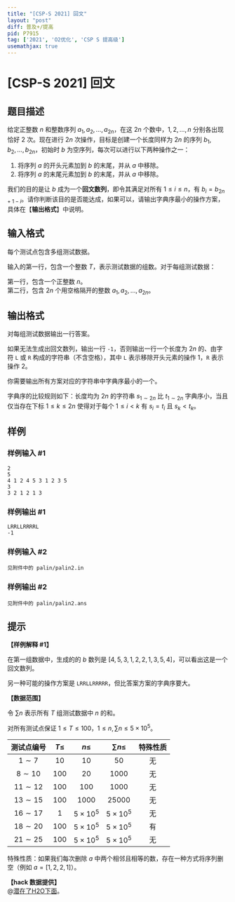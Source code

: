 ```yaml
---
title: "[CSP-S 2021] 回文"
layout: "post"
diff: 普及+/提高
pid: P7915
tag: ['2021', 'O2优化', 'CSP S 提高级']
usemathjax: true
---
```


# [CSP-S 2021] 回文
## 题目描述

给定正整数 $n$ 和整数序列 $a_1, a_2, \ldots, a_{2 n}$，在这 $2 n$ 个数中，$1, 2, \ldots, n$ 分别各出现恰好 $2$ 次。现在进行 $2 n$ 次操作，目标是创建一个长度同样为 $2 n$ 的序列 $b_1, b_2, \ldots, b_{2 n}$，初始时 $b$ 为空序列，每次可以进行以下两种操作之一：

1. 将序列 $a$ 的开头元素加到 $b$ 的末尾，并从 $a$ 中移除。
2. 将序列 $a$ 的末尾元素加到 $b$ 的末尾，并从 $a$ 中移除。

我们的目的是让 $b$ 成为一个**回文数列**，即令其满足对所有 $1 \le i \le n$，有 $b_i = b_{2 n + 1 - i}$。请你判断该目的是否能达成，如果可以，请输出字典序最小的操作方案，具体在【**输出格式**】中说明。
## 输入格式

每个测试点包含多组测试数据。

输入的第一行，包含一个整数 $T$，表示测试数据的组数。对于每组测试数据：

第一行，包含一个正整数 $n$。  
第二行，包含 $2 n$ 个用空格隔开的整数 $a_1, a_2, \ldots, a_{2 n}$。
## 输出格式

对每组测试数据输出一行答案。

如果无法生成出回文数列，输出一行 `-1`，否则输出一行一个长度为 $2 n$ 的、由字符 `L` 或 `R` 构成的字符串（不含空格），其中 `L` 表示移除开头元素的操作 1，`R` 表示操作 2。

你需要输出所有方案对应的字符串中字典序最小的一个。

字典序的比较规则如下：长度均为 $2 n$ 的字符串 $s_{1 \sim 2 n}$ 比 $t_{1 \sim 2 n}$ 字典序小，当且仅当存在下标 $1 \le k \le 2 n$ 使得对于每个 $1 \le i < k$ 有 $s_i = t_i$ 且 $s_k < t_k$。
## 样例

### 样例输入 #1
```
2
5
4 1 2 4 5 3 1 2 3 5
3
3 2 1 2 1 3

```
### 样例输出 #1
```
LRRLLRRRRL
-1

```
### 样例输入 #2
```
见附件中的 palin/palin2.in
```
### 样例输出 #2
```
见附件中的 palin/palin2.ans
```
## 提示

**【样例解释 #1】**

在第一组数据中，生成的的 $b$ 数列是 $[4, 5, 3, 1, 2, 2, 1, 3, 5, 4]$，可以看出这是一个回文数列。

另一种可能的操作方案是 `LRRLLRRRRR`，但比答案方案的字典序要大。

**【数据范围】**

令 $\sum n$ 表示所有 $T$ 组测试数据中 $n$ 的和。

对所有测试点保证 $1 \le T \le 100$，$1 \le n, \sum n \le 5 \times {10}^5$。

| 测试点编号 | $T \le$ | $n \le$ | $\sum n \le$ | 特殊性质 |
|:-:|:-:|:-:|:-:|:-:|
| $1 \sim 7$ | $10$ | $10$ | $50$ | 无 |
| $8 \sim 10$ | $100$ | $20$ | $1000$ | 无 |
| $11 \sim 12$ | $100$ | $100$ | $1000$ | 无 |
| $13 \sim 15$ | $100$ | $1000$ | $25000$ | 无 |
| $16 \sim 17$ | $1$ | $5 \times {10}^5$ | $5 \times {10}^5$ | 无 |
| $18 \sim 20$ | $100$ | $5 \times {10}^5$ | $5 \times {10}^5$ | 有 |
| $21 \sim 25$ | $100$ | $5 \times {10}^5$ | $5 \times {10}^5$ | 无 |

特殊性质：如果我们每次删除 $a$ 中两个相邻且相等的数，存在一种方式将序列删空（例如 $a = [1, 2, 2, 1]$）。

**【hack 数据提供】**  
@[潜在了H2O下面](user/264490)。

